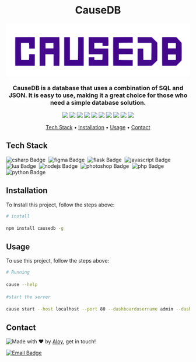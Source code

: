 <h1 align="center">
	CauseDB
</h1>

<img align="center" src="https://raw.githubusercontent.com/babymonie/CauseDB/4299556fb1acc8b44b0335ff6166dd3f850c90cf/dashboard/dashboard/icons/logo_default.svg">

<h3 align="center">
	CauseDB is a database that uses a combination of SQL and JSON. It is easy to use, making it a great choice for those who need a simple database solution.
</h3>

<p align="center">
	<img src="https://img.shields.io/badge/PRs-welcome-brightgreen.svg?style=flat-square"/>
	<img src="https://img.shields.io/github/license/babymonie/causedb?color=green"/>
	<img src="https://img.shields.io/github/repo-size/babymonie/causedb?color=green"/>
	<img src="https://img.shields.io/github/last-commit/babymonie/causedb?color=green"/>
	<img src="https://img.shields.io/github/languages/count/babymonie/causedb?color=green"/>
	<img src="https://img.shields.io/github/contributors/babymonie/causedb?color=green"/>
	<img src="https://img.shields.io/github/issues-raw/babymonie/causedb?color=green"/>
	<img src="https://img.shields.io/github/issues-closed-raw/babymonie/causedb?color=green"/>
	<img src="https://img.shields.io/github/issues-pr-raw/babymonie/causedb?color=green"/>
	<img src="https://img.shields.io/github/issues-pr-closed-raw/babymonie/causedb?color=green"/>
</p>

<p align="center">
	<a href="#tech-stack">Tech Stack</a> •
	<a href="#installation">Installation</a> •
	<a href="#usage">Usage</a> • 
	<a href="#contact">Contact</a> 
</p>

## Tech Stack
<img src="https://img.shields.io/badge/Csharp-05122A?style=flat&logo=csharp" alt="csharp Badge" height="25">&nbsp;
<img src="https://img.shields.io/badge/Figma-05122A?style=flat&logo=figma" alt="figma Badge" height="25">&nbsp;
<img src="https://img.shields.io/badge/Flask-05122A?style=flat&logo=flask" alt="flask Badge" height="25">&nbsp;
<img src="https://img.shields.io/badge/Javascript-05122A?style=flat&logo=javascript" alt="javascript Badge" height="25">&nbsp;
<img src="https://img.shields.io/badge/Lua-05122A?style=flat&logo=lua" alt="lua Badge" height="25">&nbsp;
<img src="https://img.shields.io/badge/Nodejs-05122A?style=flat&logo=node.js" alt="nodejs Badge" height="25">&nbsp;
<img src="https://img.shields.io/badge/Photoshop-05122A?style=flat&logo=adobephotoshop" alt="photoshop Badge" height="25">&nbsp;
<img src="https://img.shields.io/badge/Php-05122A?style=flat&logo=php" alt="php Badge" height="25">&nbsp;
<img src="https://img.shields.io/badge/Python-05122A?style=flat&logo=python" alt="python Badge" height="25">&nbsp;

## Installation
To Install this project, follow the steps above:
```bash
# install

npm install causedb -g

```

## Usage
To use this project, follow the steps above:
```bash
# Running

cause --help

#start the server

cause start --host localhost --port 80 --dashboardusername admin --dashboardpassword test123
```

## Contact
<img align="left" src="https://avatars.githubusercontent.com/babymonie?size=100">

Made with ❤️ by [Aloy](https://github.com/babymonie), get in touch!

<a href="mailto:gingy.gor@gmail.com" target="_blank"><img src="https://img.shields.io/badge/Email-D14836?style=flat&logo=gmail&logoColor=white" alt="Email Badge" height="25"></a>&nbsp;

<br clear="left"/>
